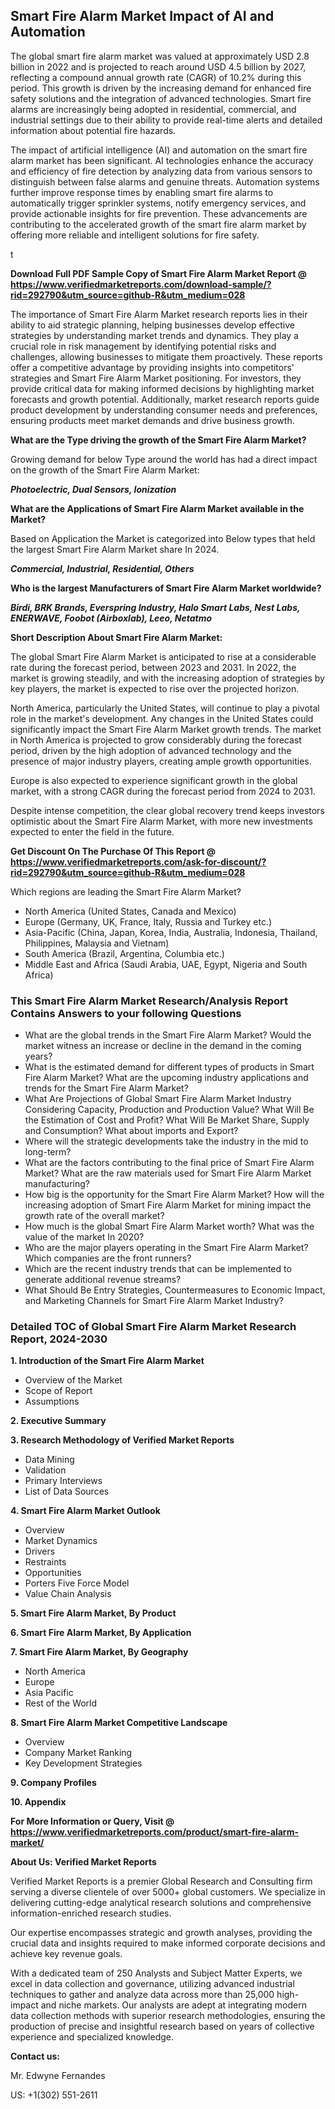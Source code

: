 <h2>Smart Fire Alarm Market Impact of AI and Automation</h2><p>The global smart fire alarm market was valued at approximately USD 2.8 billion in 2022 and is projected to reach around USD 4.5 billion by 2027, reflecting a compound annual growth rate (CAGR) of 10.2% during this period. This growth is driven by the increasing demand for enhanced fire safety solutions and the integration of advanced technologies. Smart fire alarms are increasingly being adopted in residential, commercial, and industrial settings due to their ability to provide real-time alerts and detailed information about potential fire hazards.</p><p>The impact of artificial intelligence (AI) and automation on the smart fire alarm market has been significant. AI technologies enhance the accuracy and efficiency of fire detection by analyzing data from various sensors to distinguish between false alarms and genuine threats. Automation systems further improve response times by enabling smart fire alarms to automatically trigger sprinkler systems, notify emergency services, and provide actionable insights for fire prevention. These advancements are contributing to the accelerated growth of the smart fire alarm market by offering more reliable and intelligent solutions for fire safety.</p>t</p><p id="" class=""><strong>Download Full PDF Sample Copy of Smart Fire Alarm Market Report @ <a href="https://www.verifiedmarketreports.com/download-sample/?rid=292790&utm_source=github-R&utm_medium=028" target="_blank">https://www.verifiedmarketreports.com/download-sample/?rid=292790&utm_source=github-R&utm_medium=028</a></strong></p><p>The importance of&nbsp;Smart Fire Alarm Market research reports lies in their ability to aid strategic planning, helping businesses develop effective strategies by understanding market trends and dynamics. They play a crucial role in risk management by identifying potential risks and challenges, allowing businesses to mitigate them proactively. These reports offer a competitive advantage by providing insights into competitors' strategies and Smart Fire Alarm Market positioning. For investors, they provide critical data for making informed decisions by highlighting market forecasts and growth potential. Additionally, market research reports guide product development by understanding consumer needs and preferences, ensuring products meet market demands and drive business growth.</p><p><strong>What are the&nbsp;Type driving the growth of the Smart Fire Alarm Market?</strong></p><p id="" class="">Growing demand for below Type around the world has had a direct impact on the growth of the Smart Fire Alarm Market:</p><em><strong>Photoelectric, Dual Sensors, Ionization</strong></em></p><strong>What are the&nbsp;Applications&nbsp;of Smart Fire Alarm Market available in the Market?</strong></p><p id="" class="">Based on Application the Market is categorized into Below types that held the largest Smart Fire Alarm Market share In 2024.</p><em><strong>Commercial, Industrial, Residential, Others</strong></em></p><strong>Who is the largest Manufacturers of Smart Fire Alarm Market worldwide?</strong></p><p><em><strong>Birdi, BRK Brands, Everspring Industry, Halo Smart Labs, Nest Labs, ENERWAVE, Foobot (Airboxlab), Leeo, Netatmo</strong></em></p><p id="" class=""><strong>Short Description About Smart Fire Alarm Market:</strong></p><p>The global Smart Fire Alarm Market is anticipated to rise at a considerable rate during the forecast period, between 2023 and 2031. In 2022, the market is growing steadily, and with the increasing adoption of strategies by key players, the market is expected to rise over the projected horizon.</p><p>North America, particularly the United States, will continue to play a pivotal role in the market's development. Any changes in the United States could significantly impact the Smart Fire Alarm Market growth trends. The market in North America is projected to grow considerably during the forecast period, driven by the high adoption of advanced technology and the presence of major industry players, creating ample growth opportunities.</p><p>Europe is also expected to experience significant growth in the global market, with a strong CAGR during the forecast period from 2024 to 2031.</p><p>Despite intense competition, the clear global recovery trend keeps investors optimistic about the Smart Fire Alarm Market, with more new investments expected to enter the field in the future.</p><p id="" class=""><strong>Get Discount On The Purchase Of This Report @ <a href="https://www.verifiedmarketreports.com/ask-for-discount/?rid=292790&utm_source=github-R&utm_medium=028" target="_blank">https://www.verifiedmarketreports.com/ask-for-discount/?rid=292790&utm_source=github-R&utm_medium=028</a></strong></p>Which regions are leading the Smart Fire Alarm Market?</p><ul><li>North America (United States, Canada and Mexico)</li><li>Europe (Germany, UK, France, Italy, Russia and Turkey etc.)</li><li>Asia-Pacific (China, Japan, Korea, India, Australia, Indonesia, Thailand, Philippines, Malaysia and Vietnam)</li><li>South America (Brazil, Argentina, Columbia etc.)</li><li>Middle East and Africa (Saudi Arabia, UAE, Egypt, Nigeria and South Africa)</li></ul><h3 id="" class="">This Smart Fire Alarm Market Research/Analysis Report Contains Answers to your following Questions</h3><ul><li>What are the global trends in the Smart Fire Alarm Market? Would the market witness an increase or decline in the demand in the coming years?</li><li>What is the estimated demand for different types of products in Smart Fire Alarm Market? What are the upcoming industry applications and trends for the Smart Fire Alarm Market?</li><li>What Are Projections of Global Smart Fire Alarm Market Industry Considering Capacity, Production and Production Value? What Will Be the Estimation of Cost and Profit? What Will Be Market Share, Supply and Consumption? What about imports and Export?</li><li>Where will the strategic developments take the industry in the mid to long-term?</li><li>What are the factors contributing to the final price of Smart Fire Alarm Market? What are the raw materials used for Smart Fire Alarm Market manufacturing?</li><li>How big is the opportunity for the Smart Fire Alarm Market? How will the increasing adoption of Smart Fire Alarm Market for mining impact the growth rate of the overall market?</li><li>How much is the global Smart Fire Alarm Market worth? What was the value of the market In 2020?</li><li>Who are the major players operating in the Smart Fire Alarm Market? Which companies are the front runners?</li><li>Which are the recent industry trends that can be implemented to generate additional revenue streams?</li><li>What Should Be Entry Strategies, Countermeasures to Economic Impact, and Marketing Channels for Smart Fire Alarm Market Industry?</li></ul><h3 id="" class="">Detailed TOC of Global Smart Fire Alarm Market Research Report, 2024-2030</h3><p id="" class=""><strong>1. Introduction of the Smart Fire Alarm Market</strong></p><ul><li>Overview of the Market</li><li>Scope of Report</li><li>Assumptions</li></ul><p id="" class=""><strong>2. Executive Summary</strong></p><p id="" class=""><strong>3. Research Methodology of Verified Market Reports</strong></p><ul><li>Data Mining</li><li>Validation</li><li>Primary Interviews</li><li>List of Data Sources</li></ul><p id="" class=""><strong>4. Smart Fire Alarm Market Outlook</strong></p><ul><li>Overview</li><li>Market Dynamics</li><li>Drivers</li><li>Restraints</li><li>Opportunities</li><li>Porters Five Force Model</li><li>Value Chain Analysis</li></ul><p id="" class=""><strong>5. Smart Fire Alarm Market, By Product</strong></p><p id="" class=""><strong>6. Smart Fire Alarm Market, By Application</strong></p><p id="" class=""><strong>7. Smart Fire Alarm Market, By Geography</strong></p><ul><li>North America</li><li>Europe</li><li>Asia Pacific</li><li>Rest of the World</li></ul><p id="" class=""><strong>8. Smart Fire Alarm Market Competitive Landscape</strong></p><ul><li>Overview</li><li>Company Market Ranking</li><li>Key Development Strategies</li></ul><p id="" class=""><strong>9. Company Profiles</strong></p><p id="" class=""><strong>10. Appendix</strong></p><p id="" class=""><strong>For More Information or Query, Visit @ <a href="https://www.verifiedmarketreports.com/product/smart-fire-alarm-market/" target="_blank">https://www.verifiedmarketreports.com/product/smart-fire-alarm-market/</a></strong></p><p id="" class=""><strong>About Us: Verified Market Reports</strong></p><p id="" class="">Verified Market Reports is a premier Global Research and Consulting firm serving a diverse clientele of over 5000+ global customers. We specialize in delivering cutting-edge analytical research solutions and comprehensive information-enriched research studies.</p><p id="" class="">Our expertise encompasses strategic and growth analyses, providing the crucial data and insights required to make informed corporate decisions and achieve key revenue goals.</p><p id="" class="">With a dedicated team of 250 Analysts and Subject Matter Experts, we excel in data collection and governance, utilizing advanced industrial techniques to gather and analyze data across more than 25,000 high-impact and niche markets. Our analysts are adept at integrating modern data collection methods with superior research methodologies, ensuring the production of precise and insightful research based on years of collective experience and specialized knowledge.</p><p id="" class=""><strong>Contact us:</strong></p><p id="" class="">Mr. Edwyne Fernandes</p><p id="" class="">US: +1(302) 551-2611</p>